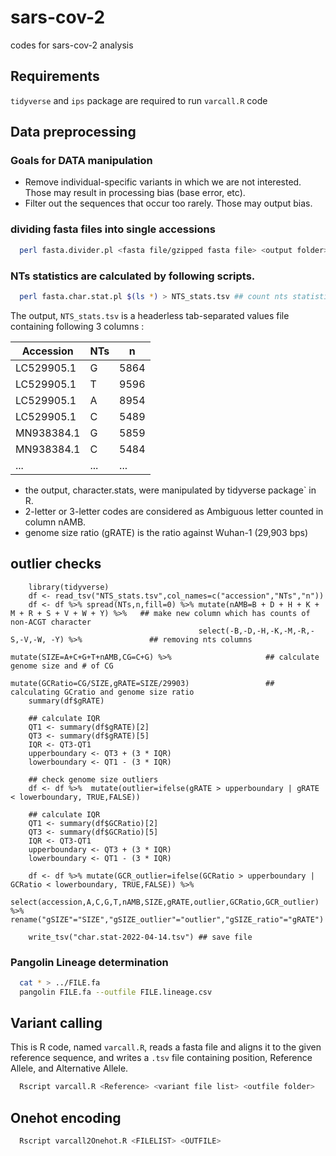 # sars-cov-2

codes for sars-cov-2 analysis

## Requirements

`tidyverse` and `ips` package are required to run `varcall.R` code

## Data preprocessing

### Goals for DATA manipulation
- Remove individual-specific variants in which we are not interested. Those may result in processing bias (base error, etc).
- Filter out the sequences that occur too rarely. Those may output bias.

### dividing fasta files into single accessions

```bash
  perl fasta.divider.pl <fasta file/gzipped fasta file> <output folder> ## divide fasta files into individual files
```
### NTs statistics are calculated by following scripts.

```bash
  perl fasta.char.stat.pl $(ls *) > NTS_stats.tsv ## count nts statistics
```

The output, `NTS_stats.tsv` is a headerless tab-separated values file containing following 3 columns :

| Accession	 | NTs | n    |
| ---------- | --- | ---- |
| LC529905.1 |	G	 | 5864 |
| LC529905.1 |	T	 | 9596 |
| LC529905.1 |	A	 | 8954 |
| LC529905.1 |	C	 | 5489 |
| MN938384.1 |	G	 | 5859 |
| MN938384.1 |	C	 | 5484 |
| ...        | ... | ...  |

- the output, character.stats, were manipulated by tidyverse package` in R.
- 2-letter or 3-letter codes are considered as Ambiguous letter counted in column nAMB.
- genome size ratio (gRATE) is the ratio against Wuhan-1 (29,903 bps)

## outlier checks 

```{R}
    library(tidyverse)
    df <- read_tsv("NTS_stats.tsv",col_names=c("accession","NTs","n"))
    df <- df %>% spread(NTs,n,fill=0) %>% mutate(nAMB=B + D + H + K + M + R + S + V + W + Y) %>%   ## make new column which has counts of non-ACGT character
                                          select(-B,-D,-H,-K,-M,-R,-S,-V,-W, -Y) %>%               ## removing nts columns
                                          mutate(SIZE=A+C+G+T+nAMB,CG=C+G) %>%                     ## calculate genome size and # of CG
                                          mutate(GCRatio=CG/SIZE,gRATE=SIZE/29903)                 ## calculating GCratio and genome size ratio
    summary(df$gRATE)
    
    ## calculate IQR
    QT1 <- summary(df$gRATE)[2]
    QT3 <- summary(df$gRATE)[5]
    IQR <- QT3-QT1
    upperboundary <- QT3 + (3 * IQR)
    lowerboundary <- QT1 - (3 * IQR)
    
    ## check genome size outliers
    df <- df %>%  mutate(outlier=ifelse(gRATE > upperboundary | gRATE < lowerboundary, TRUE,FALSE))   
    
    ## calculate IQR
    QT1 <- summary(df$GCRatio)[2]
    QT3 <- summary(df$GCRatio)[5]
    IQR <- QT3-QT1
    upperboundary <- QT3 + (3 * IQR)
    lowerboundary <- QT1 - (3 * IQR)
    
    df <- df %>% mutate(GCR_outlier=ifelse(GCRatio > upperboundary | GCRatio < lowerboundary, TRUE,FALSE)) %>%
            select(accession,A,C,G,T,nAMB,SIZE,gRATE,outlier,GCRatio,GCR_outlier) %>% rename("gSIZE"="SIZE","gSIZE_outlier"="outlier","gSIZE_ratio"="gRATE")
            
    write_tsv("char.stat-2022-04-14.tsv") ## save file

```

### Pangolin Lineage determination

```bash
  cat * > ../FILE.fa
  pangolin FILE.fa --outfile FILE.lineage.csv
```

## Variant calling

This is R code, named `varcall.R`, reads a fasta file and aligns it to the given reference sequence, and writes a `.tsv` file containing position, Reference Allele, and Alternative Allele.

```bash
  Rscript varcall.R <Reference> <variant file list> <outfile folder>
```
## Onehot encoding

```bash
  Rscript varcall2Onehot.R <FILELIST> <OUTFILE>
```
